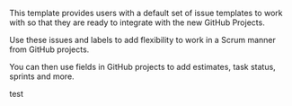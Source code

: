 This template provides users with a default set of issue templates to work with so that they are ready to integrate with the new GitHub Projects.

Use these issues and labels to add flexibility to work in a Scrum manner from GitHub projects.

You can then use fields in GitHub projects to add estimates, task status, sprints and more.

test
